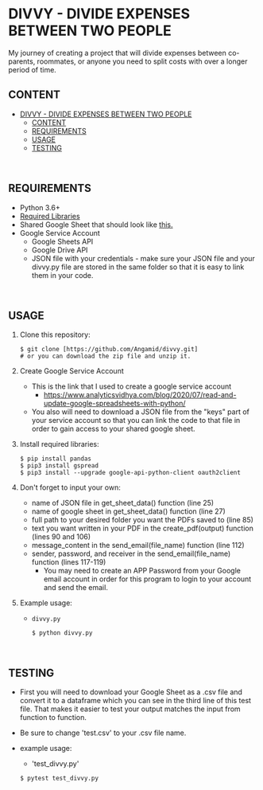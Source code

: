 # DIVVY - DIVIDE EXPENSES BETWEEN TWO PEOPLE

My journey of creating a project that will divide expenses between co-parents, roommates, or anyone you need to split costs with over a longer period of time.


## CONTENT

- [DIVVY - DIVIDE EXPENSES BETWEEN TWO PEOPLE](#divvy---divide-expenses-between-two-people)
  - [CONTENT](#content)
  - [REQUIREMENTS](#requirements)
  - [USAGE](#usage)
  - [TESTING](#testing)

<br/>

## REQUIREMENTS

- Python 3.6+
- [Required Libraries](requirements.txt)
- Shared Google Sheet that should look like [this.](googlesheetexamplegithub.JPG)
- Google Service Account
  - Google Sheets API
  - Google Drive API
  - JSON file with your credentials - make sure your JSON file and your divvy.py file are stored in the same folder so that it is easy to link them in your code.

<br/>

## USAGE

1. Clone this repository:

   ```console
   $ git clone [https://github.com/Angamid/divvy.git] 
   # or you can download the zip file and unzip it.
   ```
   
2. Create Google Service Account
    - This is the link that I used to create a google service account
      - https://www.analyticsvidhya.com/blog/2020/07/read-and-update-google-spreadsheets-with-python/
    - You also will need to download a JSON file from the "keys" part of your service account so that you can link the code to that file in order to gain access to your shared google sheet.

3. Install required libraries:

   ```console
   $ pip install pandas
   $ pip3 install gspread
   $ pip3 install --upgrade google-api-python-client oauth2client
   ```
4. Don't forget to input your own:
    - name of JSON file in get_sheet_data() function (line 25)
    - name of google sheet in get_sheet_data() function (line 27)
    - full path to your desired folder you want the PDFs saved to (line 85)
    - text you want written in your PDF in the create_pdf(output) function (lines 90 and 106)
    - message_content in the send_email(file_name) function (line 112)
    - sender, password, and receiver in the send_email(file_name) function (lines 117-119)
        - You may need to create an APP Password from your Google email account in order for this program to login to your account and send the email.

4. Example usage:

    - `divvy.py`

      ```console
      $ python divvy.py
      ```

<br/>

## TESTING

- First you will need to download your Google Sheet as a .csv file and convert it to a dataframe which you can see in the third line of this test file. That makes it easier to test your output matches the input from function to function.
- Be sure to change 'test.csv' to your .csv file name.
- example usage:
    - 'test_divvy.py'

    ```console
    $ pytest test_divvy.py
    ```

<br/>
